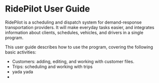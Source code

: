 # RidePilot User Guide

RidePilot is a scheduling and dispatch system for demand-response transportation providers.  It will make everyday tasks easier, and integrates information about clients, schedules, vehicles, and drivers in a single program.

This user guide describes how to use the program, covering the following basic activities:

* Customers: adding, editing, and working with customer files.
* Trips: scheduling and working with trips
* yada yada
* 
 



